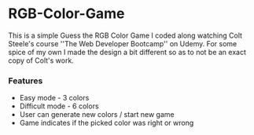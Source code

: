 # RGB-Color-Game

This is a simple Guess the RGB Color Game I coded along watching Colt Steele's course ''The Web Developer Bootcamp'' on Udemy.
For some spice of my own I made the design a bit different so as to not be an exact copy of Colt's work.

### Features
* Easy mode - 3 colors
* Difficult mode - 6 colors
* User can generate new colors / start new game
* Game indicates if the picked color was right or wrong
